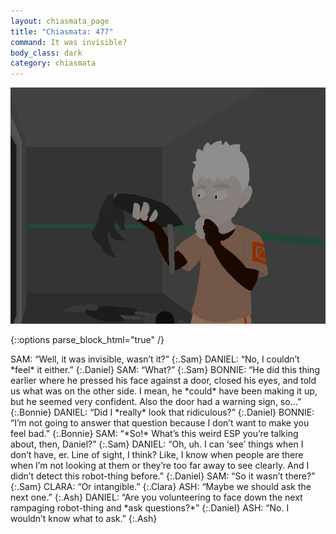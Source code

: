 ```yaml
---
layout: chiasmata_page
title: "Chiasmata: 477"
command: It was invisible?
body_class: dark
category: chiasmata
---
```


![477](/chiasmata/images/narrative/475.png)

{::options parse_block_html="true" /}
<div class="dialogue">
SAM: “Well, it was invisible, wasn’t it?”
{:.Sam}
DANIEL: “No, I couldn’t *feel* it either.”
{:.Daniel}
SAM: “What?”
{:.Sam}
BONNIE: “He did this thing earlier where he pressed his face against a door, closed his eyes, and told us what was on the other side. I mean, he *could* have been making it up, but he seemed very confident. Also the door had a warning sign, so...”
{:.Bonnie}
DANIEL: “Did I *really* look that ridiculous?”
{:.Daniel}
BONNIE: “I’m not going to answer that question because I don’t want to make you feel bad.”
{:.Bonnie}
SAM: “*So!* What’s this weird ESP you’re talking about, then, Daniel?”
{:.Sam}
DANIEL: “Oh, uh. I can ‘see’ things when I don’t have, er. Line of sight, I think? Like, I know when people are there when I’m not looking at them or they’re too far away to see clearly. And I didn’t detect this robot-thing before.”
{:.Daniel}
SAM: “So it wasn’t there?”
{:.Sam}
CLARA: “Or intangible.”
{:.Clara}
ASH: “Maybe we should ask the next one.”
{:.Ash}
DANIEL: “Are you volunteering to face down the next rampaging robot-thing and *ask questions?*”
{:.Daniel}
ASH: “No. I wouldn’t know what to ask.”
{:.Ash}
</div>